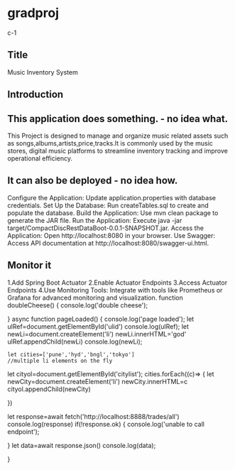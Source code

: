 # gradproj
c-1
## Title
Music Inventory System

## Introduction

## This application does something. - no idea what. 

This Project is designed to manage and organize music related assets such as songs,albums,artists,price,tracks.It is commonly used by the music stores, digital music platforms to streamline inventory tracking and improve operational efficiency.

## It can also be deployed - no idea how.

Configure the Application: Update application.properties with database credentials.
Set Up the Database: Run createTables.sql to create and populate the database.
Build the Application: Use mvn clean package to generate the JAR file.
Run the Application: Execute java -jar target/CompactDiscRestDataBoot-0.0.1-SNAPSHOT.jar.
Access the Application: Open http://localhost:8080 in your browser.
Use Swagger: Access API documentation at http://localhost:8080/swagger-ui.html.

## Monitor it 
 1.Add Spring Boot Actuator
 2.Enable Actuator Endpoints
 3.Access Actuator Endpoints
 4.Use Monitoring Tools: Integrate with tools like Prometheus or Grafana for advanced monitoring and visualization.
function doubleCheese()
{
  console.log('double cheese');
  
}
async function pageLoaded()
{
    console.log('page loaded');
    let ulRef=document.getElementById('ulid')
    console.log(ulRef);
    let newLi=document.createElement('li')
    newLi.innerHTML='god'
    ulRef.appendChild(newLi)
    console.log(newLi);
    
    let cities=['pune','hyd','bngl','tokyo']
    //multiple li elements on the fly
let cityol=document.getElementById('citylist');
cities.forEach((c)=>
{
    let newCity=document.createElement('li')
    newCity.innerHTML=c
    cityol.appendChild(newCity)

})

 let response=await fetch('http://localhost:8888/trades/all')
 console.log(response)
 if(!response.ok)
 {
  console.log('unable to call endpoint');
  
 }
 let data=await response.json()
 console.log(data);
 

}
